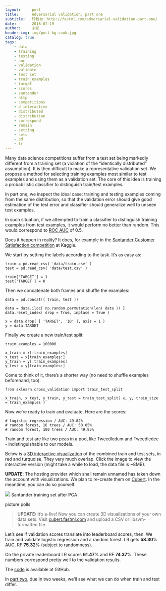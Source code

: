 ```yaml
---
layout:     post
title:      Adversarial validation, part one
subtitle:   转载自：http://fastml.com/adversarial-validation-part-one/
date:       2018-07-19
author:     未知
header-img: img/post-bg-cook.jpg
catalog: true
tags:
    - data
    - training
    - testing
    - auc
    - validation
    - validate
    - test set
    - train_examples
    - target
    - scores
    - santander
    - http
    - competitions
    - d interactive
    - distributed
    - distribution
    - correspond
    - remain
    - setting
    - sets
    - pd
    - lr
---
```


Many data science competitions suffer from a test set being markedly different from a training set (a violation of the “identically distributed” assumption). It is then difficult to make a representative validation set. We propose a method for selecting training examples most similar to test examples and using them as a validation set. The core of this idea is training a probabilistic classifier to distinguish train/test examples.

In part one, we inspect the ideal case: training and testing examples coming from the same distribution, so that the validation error should give good estimation of the test error and classifier should generalize well to unseen test examples.










In such situation, if we attempted to train a classifier to distinguish training examples from test examples, it would perform no better than random. This would correspond to [ROC AUC](http://fastml.com/what-you-wanted-to-know-about-auc) of 0.5.

Does it happen in reality? It does, for example in the [Santander Customer Satisfaction competition](https://www.kaggle.com/c/santander-customer-satisfaction) at Kaggle.

We start by setting the labels according to the task. It’s as easy as:

```
train = pd.read_csv( 'data/train.csv' )
test = pd.read_csv( 'data/test.csv' )

train['TARGET'] = 1
test['TARGET'] = 0

```

Then we concatenate both frames and shuffle the examples:

```
data = pd.concat(( train, test ))

data = data.iloc[ np.random.permutation(len( data )) ]
data.reset_index( drop = True, inplace = True )

x = data.drop( [ 'TARGET', 'ID' ], axis = 1 )
y = data.TARGET

```

Finally we create a new train/test split:

```
train_examples = 100000

x_train = x[:train_examples]
x_test = x[train_examples:]
y_train = y[:train_examples]
y_test = y[train_examples:]

```

Come to think of it, there’s a shorter way (no need to shuffle examples beforehand, too):

```
from sklearn.cross_validation import train_test_split

x_train, x_test, y_train, y_test = train_test_split( x, y, train_size = train_examples )

```

Now we’re ready to train and evaluate. Here are the scores:

```
# logistic regression / AUC: 49.82%
# random forest, 10 trees / AUC: 50.05%
# random forest, 100 trees / AUC: 49.95%

```

Train and test are like two peas in a pod, like Tweedledum and Tweedledee - indistinguishable to our models.

Below is a [3D interactive visualization](http://fastml.com/interactive-in-browser-3d-visualization-of-datasets) of the combined train and test sets, in red and turquoise. They very much overlap. Click the image to view the interactive version (might take a while to load, the data file is ~8MB).

**UPDATE**: The hosting provider which shall remain unnamed has taken down the account with visualizations. We plan to re-create them on [Cubert](http://cubert.fastml.com/.). In the meantime, you can do so yourself.

![](http://fastml.com/images/data-projector/santander.png)
Santander training set after PCA

picture polls

> **UPDATE:** It’s a-live! Now you can create 3D visualizations of your own data sets. Visit [cubert.fastml.com](http://cubert.fastml.com/.) and upload a CSV or libsvm-formatted file.

Let’s see if validation scores translate into leaderboard scores, then. We train and validate logistic regression and a random forest. LR gets **58.30**% AUC, RF **75.32**% (subject to randomness).

On the private leaderboard LR scores **61.47**% and RF **74.37**%. These numbers correspond pretty well to the validation results.

The [code](https://github.com/zygmuntz/adversarial-validation) is available at GitHub.

In [part two](http://fastml.com/adversarial-validation-part-two), due in two weeks, we’ll see what we can do when train and test differ.
